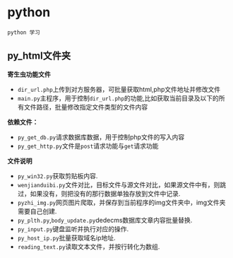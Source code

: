 # **python**
	python 学习

## **py_html文件夹** ##
**寄生虫功能文件**
* `dir_url.php`上传到对方服务器，可批量获取html,php文件地址并修改文件
* `main.py`主程序，用于控制`dir_url.php`的功能,比如获取当前目录及以下的所有文件路径，批量修改指定文件类型的文件内容


**依赖文件：**
* `py_get_db.py`请求数据库数据，用于控制php文件的写入内容
* `py_get_http.py`文件是`post`请求功能与`get`请求功能

**文件说明**
* `py_win32.py`获取剪贴板内容.
* `wenjianduibi.py`文件对比，目标文件与源文件对比，如果源文件中有，则跳过，如果没有，则把没有的那行数据单独存放到文件中记录.
* `pyzhi_img.py`网页图片爬取，并保存到当前程序的img文件夹中，img文件夹需要自己创建.
* `py_plth.py`,`body_update.py`dedecms数据库文章内容批量替换.
* `py_input.py`键盘监听并执行对应的操作.
* `py_host_ip.py`批量获取域名ip地址.
* `reading_text.py`读取文本文件，并按行转化为数组.
